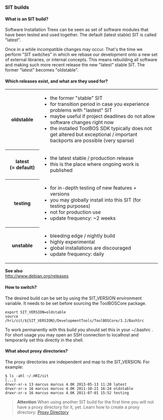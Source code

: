###  SIT builds

####  What is an SIT build?

Software Installation Trees can be seen as set of software modules that have been tested and used together.
The default (latest stable) SIT is called "latest".

Once in a while incompatible changes may occur. That's the time we perform "SIT switches" in which we rebase our
development onto a new set of external libraries, or internal concepts. This means rebuilding all software and making
such more recent release the new "latest" stable SIT. The former "latest" becomes "oldstable".


####  Which releases exist, and what are they used for?

 <table>
 <tr>
     <th>oldstable</th>
     <td><ul><li>the former "stable" SIT</li>
             <li>for transition period in case you experience problems
                 with "lastest" SIT</li>
             <li>maybe useful if project deadlines do not allow software
                 changes right now</li>
             <li>the installed ToolBOS SDK typically does not get altered
                 but exceptional / important backports are possible
                 (very sparse)</li></ul></td>
 </tr>
 <tr>
     <th>latest (=&nbsp;default)</th>
     <td><ul><li>the latest stable / production release</li>
             <li>this is the place where ongoing work is published</ul></td>
 </tr>
 <tr>
     <th>testing</th>
     <td><ul><li>for in-depth testing of new features + versions</li>
             <li>you may globally install into this SIT (for testing
                 purposes)</li>
             <li>not for production use</li>
             <li>update frequency: ~2 weeks</li></ul></td>
 </tr>
 <tr>
     <th>unstable</th>
     <td><ul><li>bleeding edge / nightly build</li>
             <li>highly experimental</li>
             <li>global installations are discouraged</li>
             <li>update frequency: daily</li></ul></td>
 </tr>
 </table>
 
 
**See also**  
    http://www.debian.org/releases 
    

####  How to switch?

The desired build can be set by using the SIT_VERSION environment variable.
It needs to be set before sourcing the ToolBOSCore package.

    export SIT_VERSION=oldstable
    source /hri/sit/${SIT_VERSION}/DevelopmentTools/ToolBOSCore/3.2/BashSrc

To work permanently with this build you should set this in your ~/.bashrc . For short usage you may open an SSH
connection to localhost and temporarily set this directly in the shell.


####  What about proxy directories?

The proxy directories are independent and map to the SIT_VERSION. For example:

    $ ls -ahl ~/.HRI/sit
    [...]
    drwxr-xr-x 13 marcus marcus 4.0K 2013-05-13 11:20 latest
    drwxr-xr-x 16 marcus marcus 4.0K 2011-10-21 16:24 oldstable
    drwxr-xr-x 16 marcus marcus 4.0K 2011-07-01 15:52 testing
    
> **Attention**
> When using another SIT build for the first time you will not have a proxy directory for it, yet.
> Learn how to create a proxy directory: [Proxy Directory](../Concepts/ProxyDirectory.md)
